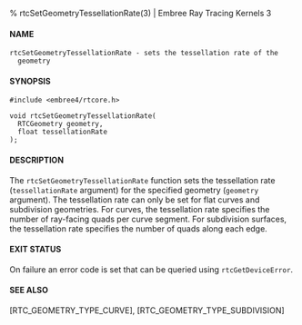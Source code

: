 % rtcSetGeometryTessellationRate(3) | Embree Ray Tracing Kernels 3

#### NAME

    rtcSetGeometryTessellationRate - sets the tessellation rate of the
      geometry

#### SYNOPSIS

    #include <embree4/rtcore.h>

    void rtcSetGeometryTessellationRate(
      RTCGeometry geometry,
      float tessellationRate
    );

#### DESCRIPTION

The `rtcSetGeometryTessellationRate` function sets the tessellation
rate (`tessellationRate` argument) for the specified geometry
(`geometry` argument). The tessellation rate can only be set for flat
curves and subdivision geometries. For curves, the tessellation rate
specifies the number of ray-facing quads per curve segment. For
subdivision surfaces, the tessellation rate specifies the number of
quads along each edge.

#### EXIT STATUS

On failure an error code is set that can be queried using
`rtcGetDeviceError`.

#### SEE ALSO

[RTC_GEOMETRY_TYPE_CURVE], [RTC_GEOMETRY_TYPE_SUBDIVISION]
